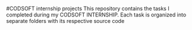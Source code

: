  #CODSOFT internship projects
 This repository contains the tasks I completed during my CODSOFT INTERNSHIP. Each task is organized into separate folders with its respective source code
